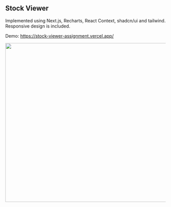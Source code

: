 ## Stock Viewer 

Implemented using Next.js, Recharts, React Context, shadcn/ui and tailwind. Responsive design is included.

Demo: https://stock-viewer-assignment.vercel.app/ 

<img src="https://github.com/cyoni/stock-viewer-assignment/assets/44746539/80bd43b1-6bc9-4576-9759-6cebeb8d9211" width=800 height=500>
